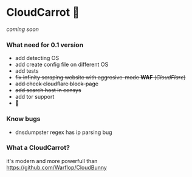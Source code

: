 # CloudCarrot :carrot:
*coming soon*


### What need for 0.1 version

 - add detecting OS
 - add create config file on different OS
 - add tests
 - ~~fix infinity scraping website with aggresive-mode **WAF** (*CloudFlare*)~~
 - ~~add check cloudflare block-page~~
 - ~~add search host in censys~~
 - add tor support
 - :carrot:

### Know bugs

 - dnsdumpster regex has ip parsing bug

### What a CloudCarrot?
it's modern and more powerfull than https://github.com/Warflop/CloudBunny

